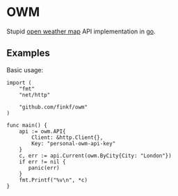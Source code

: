 # OWM

Stupid [open weather map](http://openweathermap.org) API
implementation in [go](https://golang.org).

## Examples

Basic usage:
```golang
import (
    "fmt"
	"net/http"

	"github.com/finkf/owm"
)

func main() {
	api := owm.API{
		Client: &http.Client{},
		Key: "personal-owm-api-key"
	}
	c, err := api.Current(owm.ByCity{City: "London"})
	if err != nil {
	   panic(err)
	}
	fmt.Printf("%v\n", *c)
}
```
